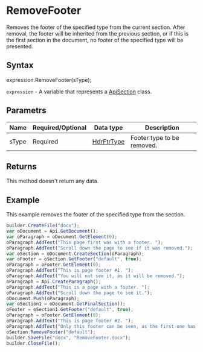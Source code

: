 # RemoveFooter

Removes the footer of the specified type from the current section. After removal, the footer will be inherited from the previous section, or if this is the first section in the document, no footer of the specified type will be presented.

## Syntax

expression.RemoveFooter(sType);

`expression` - A variable that represents a [ApiSection](../ApiSection.md) class.

## Parametrs

| **Name** | **Required/Optional** | **Data type** | **Description** |
| ------------- | ------------- | ------------- | ------------- |
| sType | Required | [HdrFtrType](../../../Enumerations/HdrFtrType.md) | Footer type to be removed. |

## Returns

This method doesn't return any data.

## Example

This example removes the footer of the specified type from the section.

```javascript
builder.CreateFile("docx");
var oDocument = Api.GetDocument();
var oParagraph = oDocument.GetElement(0);
oParagraph.AddText("This page first was with a footer. ");
oParagraph.AddText("Scroll down the page to see if it was removed.");
var oSection = oDocument.CreateSection(oParagraph);
var oFooter = oSection.GetFooter("default", true);
oParagraph = oFooter.GetElement(0);
oParagraph.AddText("This is page footer #1. ");
oParagraph.AddText("You will not see it, as it will be removed.");
oParagraph = Api.CreateParagraph();
oParagraph.AddText("This is a page with a footer. ");
oParagraph.AddText("Scroll down the page to see it.");
oDocument.Push(oParagraph);
var oSection1 = oDocument.GetFinalSection();
oFooter = oSection1.GetFooter("default", true);
oParagraph = oFooter.GetElement(0);
oParagraph.AddText("This is page footer #2. ");
oParagraph.AddText("Only this footer can be seen, as the first one has been removed.");
oSection.RemoveFooter("default");
builder.SaveFile("docx", "RemoveFooter.docx");
builder.CloseFile();
```